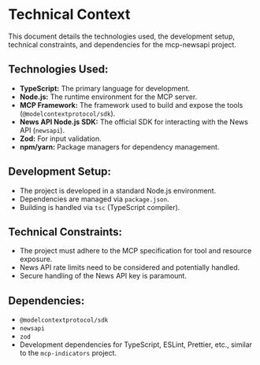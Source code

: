 # Technical Context

This document details the technologies used, the development setup, technical constraints, and dependencies for the mcp-newsapi project.

## Technologies Used:
- **TypeScript:** The primary language for development.
- **Node.js:** The runtime environment for the MCP server.
- **MCP Framework:** The framework used to build and expose the tools (`@modelcontextprotocol/sdk`).
- **News API Node.js SDK:** The official SDK for interacting with the News API (`newsapi`).
- **Zod:** For input validation.
- **npm/yarn:** Package managers for dependency management.

## Development Setup:
- The project is developed in a standard Node.js environment.
- Dependencies are managed via `package.json`.
- Building is handled via `tsc` (TypeScript compiler).

## Technical Constraints:
- The project must adhere to the MCP specification for tool and resource exposure.
- News API rate limits need to be considered and potentially handled.
- Secure handling of the News API key is paramount.

## Dependencies:
- `@modelcontextprotocol/sdk`
- `newsapi`
- `zod`
- Development dependencies for TypeScript, ESLint, Prettier, etc., similar to the `mcp-indicators` project.
